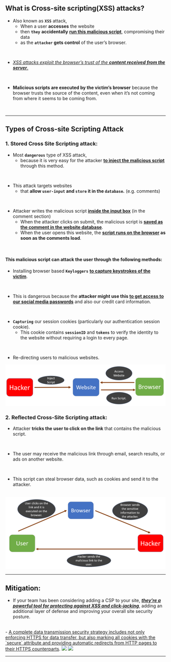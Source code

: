 
## What is Cross-site scripting(XSS) attacks?
- Also known as **`XSS`** attack, 
  - When a user **accesses** the website 
  - then **`they`** **accidentally** <ins>**run this malicious script**</ins>, compromising their data 
  - as the **`attacker` gets control** of the user’s browser.
<br/>

- <ins>_XSS attacks exploit the browser’s trust of the **content received from the server**_.</ins>
<br/>

- **Malicious scripts are executed by the victim’s browser** because the browser trusts the source of the content, even when it’s not coming from where it seems to be coming from.
<br/>


-----

## Types of Cross-site Scripting Attack

### 1. Stored Cross Site Scripting attack:

- Most **`dangerous`** type of XSS attack, 
  - because it is very easy for the attacker <ins>**to inject the malicious script**</ins> through this method.
<br/>

- This attack targets websites 
  - that **allow `user-input` and `store` it in the `database`.** (e.g. comments)
<br/>

- Attacker writes the malicious script <ins>**inside the input box**</ins> (in the comment section)
  - When the attacker clicks on submit, the malicious script is <ins>**saved as the comment in the website database**</ins>.
  - When the user opens this website, the <ins>**script runs on the browser</ins> as soon as the comments load**.
<br/>

#### This malicious script can attack the user through the following methods:

- Installing browser based **`Keyloggers`** <ins>**to capture keystrokes of the victim**</ins>.
<br/>

- This is dangerous because the **attacker might use this <ins>to get access to our social media passwords**</ins> and also our credit card information.
<br/>

- **`Capturing`** our session cookies (particularly our authentication session cookie). 
  - This cookie contains **`sessionID`** and **`tokens`** to verify the identity to the website without requiring a login to every page.
<br/>

- Re-directing users to malicious websites.

<img src="../_imagesUsed//Stored_XSS_attack.png">



### 2. Reflected Cross-Site Scripting attack:

- Attacker **tricks the user to click on the link** that contains the malicious script.
<br/>

- The user may receive the malicious link through email, search results, or ads on another website.
<br/>

- This script can steal browser data, such as cookies and send it to the attacker.
<br/>

<img src="../_imagesUsed/reflected-XSS-attack.png">

----

## Mitigation:
- If your team has been considering adding a CSP to your site, <ins>**_they’re a powerful tool for protecting against XSS and click-jacking_**</ins>, adding an additional layer of defense and improving your overall site security posture.
<br/>
- <ins>A complete data transmission security strategy includes not only enforcing HTTPS for data transfer, but also marking all cookies with the `secure` attribute and providing automatic redirects from HTTP pages to their HTTPS counterparts</ins>.

<img src="https://miro.medium.com/v2/resize:fit:720/format:webp/1*aztfUE9iCcpVki4U0UuG1g.png">

<img src="https://miro.medium.com/v2/resize:fit:786/format:webp/1*O6NcRbLBITuOoIO9ZLiEtA.png">

---